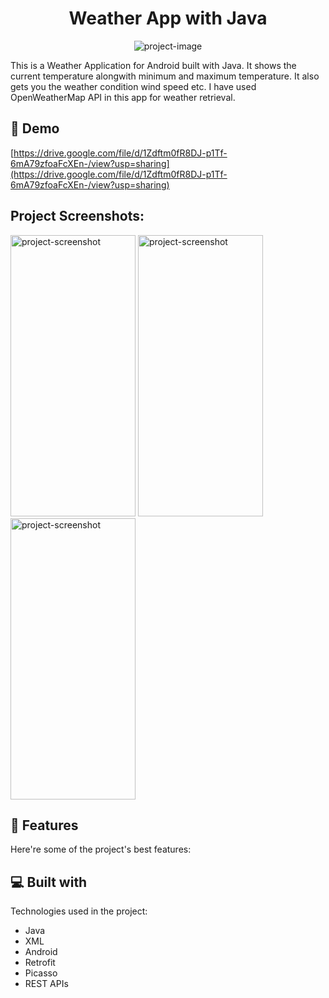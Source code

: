 <h1 align="center" id="title">Weather App with Java</h1>

<p align="center"><img src="https://socialify.git.ci/kumarwhocodes/Weather_App/image?font=Rokkitt&amp;language=1&amp;name=1&amp;owner=1&amp;pattern=Brick%20Wall&amp;stargazers=1&amp;theme=Dark" alt="project-image"></p>

<p id="description">This is a Weather Application for Android built with Java. It shows the current temperature alongwith minimum and maximum temperature. It also gets you the weather condition wind speed etc. I have used OpenWeatherMap API in this app for weather retrieval.</p>

<h2>🚀 Demo</h2>

[https://drive.google.com/file/d/1Zdftm0fR8DJ-p1Tf-6mA79zfoaFcXEn-/view?usp=sharing](https://drive.google.com/file/d/1Zdftm0fR8DJ-p1Tf-6mA79zfoaFcXEn-/view?usp=sharing)

<h2>Project Screenshots:</h2>

<img src="https://res.cloudinary.com/dphjpd7gi/image/upload/v1707817496/Weather%20App%20using%20Java/Screenshot_20231208_150907_nwqtbt.png" alt="project-screenshot" width="200" height="450/">

<img src="https://res.cloudinary.com/dphjpd7gi/image/upload/v1707817496/Weather%20App%20using%20Java/Screenshot_20231208_150849_nv3gxi.png" alt="project-screenshot" width="200" height="450/">

<img src="https://res.cloudinary.com/dphjpd7gi/image/upload/v1707817496/Weather%20App%20using%20Java/Screenshot_20231208_150754_ocxa13.png" alt="project-screenshot" width="200" height="450/">

  
  
<h2>🧐 Features</h2>

Here're some of the project's best features:

  
  
<h2>💻 Built with</h2>

Technologies used in the project:

*   Java
*   XML
*   Android
*   Retrofit
*   Picasso
*   REST APIs
